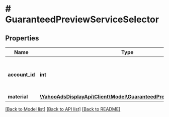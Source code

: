 # # GuaranteedPreviewServiceSelector

## Properties

Name | Type | Description | Notes
------------ | ------------- | ------------- | -------------
**account_id** | **int** | &lt;div lang&#x3D;\&quot;ja\&quot;&gt;検索条件 : アカウントID&lt;/div&gt; &lt;div lang&#x3D;\&quot;en\&quot;&gt;Search Condition: Account ID&lt;/div&gt; |
**material** | [**\YahooAdsDisplayApi\Client\Model\GuaranteedPreviewServiceMaterial**](GuaranteedPreviewServiceMaterial.md) |  |

[[Back to Model list]](../../README.md#models) [[Back to API list]](../../README.md#endpoints) [[Back to README]](../../README.md)
